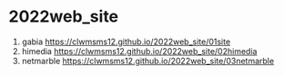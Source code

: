 # 2022web_site
1. gabia https://clwmsms12.github.io/2022web_site/01site
1. himedia https://clwmsms12.github.io/2022web_site/02himedia
1. netmarble https://clwmsms12.github.io/2022web_site/03netmarble